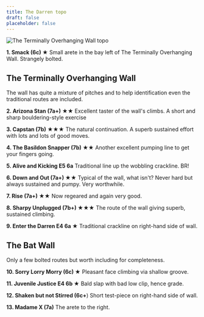```yaml
---
title: The Darren topo
draft: false
placeholder: false
---
```



![The Terminally Overhanging Wall topo](/img/south-wales/south-east-sandstone/DAR2.gif)

**1. Smack (6c) ★** Small arete in the bay left of The Terminally Overhanging Wall. Strangely bolted.

The Terminally Overhanging Wall
-------------------------------

The wall has quite a mixture of pitches and to help identification even the traditional routes are included.

**2. Arizona Stan (7a+) ★★** Excellent taster of the wall's climbs. A short and sharp bouldering-style exercise

**3. Capstan (7b) ★★★** The natural continuation. A superb sustained effort with lots and lots of good moves.

**4. The Basildon Snapper (7b) ★★** Another excellent pumping line to get your fingers going.

**5. Alive and Kicking E5 6a** Traditional line up the wobbling crackline. BR!

**6. Down and Out (7a+) ★★** Typical of the wall, what isn't? Never hard but always sustained and pumpy. Very worthwhile.

**7. Rise (7a+) ★★** Now regeared and again very good.

**8. Sharpy Unplugged (7b+) ★★★** The route of the wall giving superb, sustained climbing.

**9. Enter the Darren E4 6a ★** Traditional crackline on right-hand side of wall.

The Bat Wall
------------

Only a few bolted routes but worth including for completeness.

**10. Sorry Lorry Morry (6c) ★** Pleasant face climbing via shallow groove.

**11. Juvenile Justice E4 6b ★** Bald slap with bad low clip, hence grade.

**12. Shaken but not Stirred (6c+**) Short test-piece on right-hand side of wall.

**13. Madame X (7a)** The arete to the right.